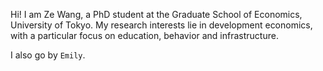 Hi! I am Ze Wang, a PhD student at the Graduate School of Economics, University of Tokyo. My research interests lie in development economics, with a particular focus on education, behavior and infrastructure.

I also go by `Emily`.
